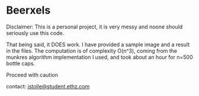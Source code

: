 # Beerxels

Disclaimer: This is a personal project, it is very messy and noone should seriously use this code.

That being said, it DOES work. 
I have provided a sample image and a result in the files.
The computation is of complexity O(n^3), coming from the munkres algorithm implementation I used, and took about an hour for n=500 bottle caps.

Proceed with caution

contact: jstolle@student.ethz.com
